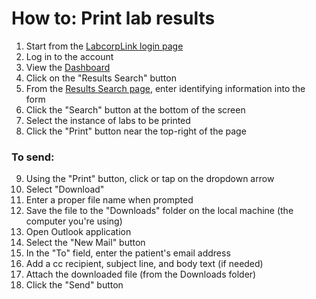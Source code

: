 # How to: Print lab results

1. Start from the [LabcorpLink login page](https://www.labcorplink.com/ui/#/login)
2. Log in to the account
3. View the [Dashboard](https://www.labcorplink.com/ui/#/dashboard)
4. Click on the "Results Search" button
5. From the [Results Search page](https://www.labcorplink.com/ui/#/orders-results/patient-search), enter identifying information into the form
6. Click the "Search" button at the bottom of the screen
7. Select the instance of labs to be printed
8. Click the "Print" button near the top-right of the page

### To send:
9. Using the "Print" button, click or tap on the dropdown arrow
10. Select "Download"
11. Enter a proper file name when prompted
12. Save the file to the "Downloads" folder on the local machine (the computer you're using)
13. Open Outlook application
14. Select the "New Mail" button
15. In the "To" field, enter the patient's email address
16. Add a cc recipient, subject line, and body text (if needed)
17. Attach the downloaded file (from the Downloads folder)
18. Click the "Send" button
